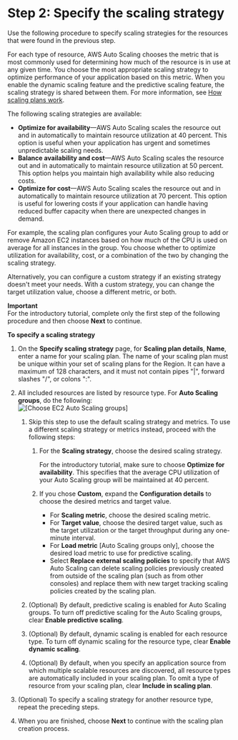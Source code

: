 # Step 2: Specify the scaling strategy<a name="gs-configure-scaling-plan"></a>

Use the following procedure to specify scaling strategies for the resources that were found in the previous step\. 

For each type of resource, AWS Auto Scaling chooses the metric that is most commonly used for determining how much of the resource is in use at any given time\. You choose the most appropriate scaling strategy to optimize performance of your application based on this metric\. When you enable the dynamic scaling feature and the predictive scaling feature, the scaling strategy is shared between them\. For more information, see [How scaling plans work](how-it-works.md)\.

The following scaling strategies are available:
+ **Optimize for availability**—AWS Auto Scaling scales the resource out and in automatically to maintain resource utilization at 40 percent\. This option is useful when your application has urgent and sometimes unpredictable scaling needs\.
+ **Balance availability and cost**—AWS Auto Scaling scales the resource out and in automatically to maintain resource utilization at 50 percent\. This option helps you maintain high availability while also reducing costs\.
+ **Optimize for cost**—AWS Auto Scaling scales the resource out and in automatically to maintain resource utilization at 70 percent\. This option is useful for lowering costs if your application can handle having reduced buffer capacity when there are unexpected changes in demand\.

For example, the scaling plan configures your Auto Scaling group to add or remove Amazon EC2 instances based on how much of the CPU is used on average for all instances in the group\. You choose whether to optimize utilization for availability, cost, or a combination of the two by changing the scaling strategy\. 

Alternatively, you can configure a custom strategy if an existing strategy doesn't meet your needs\. With a custom strategy, you can change the target utilization value, choose a different metric, or both\. 

**Important**  
For the introductory tutorial, complete only the first step of the following procedure and then choose **Next** to continue\. 

**To specify a scaling strategy**

1. On the **Specify scaling strategy** page, for **Scaling plan details**, **Name**, enter a name for your scaling plan\. The name of your scaling plan must be unique within your set of scaling plans for the Region\. It can have a maximum of 128 characters, and it must not contain pipes "\|", forward slashes "/", or colons ":"\.

1. All included resources are listed by resource type\. For **Auto Scaling groups**, do the following:  
![\[Choose EC2 Auto Scaling groups\]](http://docs.aws.amazon.com/autoscaling/plans/userguide/images/aws-as-gs-choose-scaling-strategy.PNG)

   1. Skip this step to use the default scaling strategy and metrics\. To use a different scaling strategy or metrics instead, proceed with the following steps:

      1. For the **Scaling strategy**, choose the desired scaling strategy\. 

         For the introductory tutorial, make sure to choose **Optimize for availability**\. This specifies that the average CPU utilization of your Auto Scaling group will be maintained at 40 percent\.

      1. If you chose **Custom**, expand the **Configuration details** to choose the desired metrics and target value\. 
         + For **Scaling metric**, choose the desired scaling metric\.
         + For **Target value**, choose the desired target value, such as the target utilization or the target throughput during any one\-minute interval\. 
         + For **Load metric** \[Auto Scaling groups only\], choose the desired load metric to use for predictive scaling\. 
         + Select **Replace external scaling policies** to specify that AWS Auto Scaling can delete scaling policies previously created from outside of the scaling plan \(such as from other consoles\) and replace them with new target tracking scaling policies created by the scaling plan\.

   1. \(Optional\) By default, predictive scaling is enabled for Auto Scaling groups\. To turn off predictive scaling for the Auto Scaling groups, clear **Enable predictive scaling**\. 

   1. \(Optional\) By default, dynamic scaling is enabled for each resource type\. To turn off dynamic scaling for the resource type, clear **Enable dynamic scaling**\. 

   1. \(Optional\) By default, when you specify an application source from which multiple scalable resources are discovered, all resource types are automatically included in your scaling plan\. To omit a type of resource from your scaling plan, clear **Include in scaling plan**\.

1. \(Optional\) To specify a scaling strategy for another resource type, repeat the preceding steps\.

1. When you are finished, choose **Next** to continue with the scaling plan creation process\.